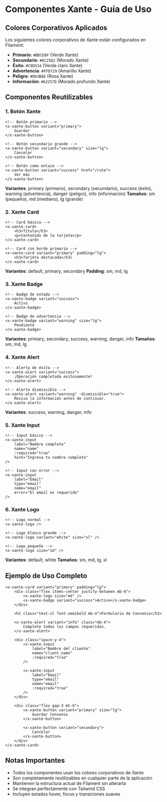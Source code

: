 # Componentes Xante - Guía de Uso

## Colores Corporativos Aplicados

Los siguientes colores corporativos de Xante están configurados en Filament:

- **Primario**: `#BDCE0F` (Verde Xante)
- **Secundario**: `#6C2582` (Morado Xante)  
- **Éxito**: `#C9D534` (Verde claro Xante)
- **Advertencia**: `#FFD729` (Amarillo Xante)
- **Peligro**: `#D63B8E` (Rosa Xante)
- **Información**: `#62257D` (Morado profundo Xante)

## Componentes Reutilizables

### 1. Botón Xante

```blade
<!-- Botón primario -->
<x-xante-button variant="primary">
    Guardar
</x-xante-button>

<!-- Botón secundario grande -->
<x-xante-button variant="secondary" size="lg">
    Cancelar
</x-xante-button>

<!-- Botón como enlace -->
<x-xante-button variant="success" href="/ruta">
    Ver más
</x-xante-button>
```

**Variantes**: primary (primario), secondary (secundario), success (éxito), warning (advertencia), danger (peligro), info (información)
**Tamaños**: sm (pequeño), md (mediano), lg (grande)

### 2. Xante Card

```blade
<!-- Card básica -->
<x-xante-card>
    <h3>Título</h3>
    <p>Contenido de la tarjeta</p>
</x-xante-card>

<!-- Card con borde primario -->
<x-xante-card variant="primary" padding="lg">
    <h3>Tarjeta destacada</h3>
</x-xante-card>
```

**Variantes**: default, primary, secondary
**Padding**: sm, md, lg

### 3. Xante Badge

```blade
<!-- Badge de estado -->
<x-xante-badge variant="success">
    Activo
</x-xante-badge>

<!-- Badge de advertencia -->
<x-xante-badge variant="warning" size="lg">
    Pendiente
</x-xante-badge>
```

**Variantes**: primary, secondary, success, warning, danger, info
**Tamaños**: sm, md, lg

### 4. Xante Alert

```blade
<!-- Alerta de éxito -->
<x-xante-alert variant="success">
    ¡Operación completada exitosamente!
</x-xante-alert>

<!-- Alerta dismissible -->
<x-xante-alert variant="warning" :dismissible="true">
    Revisa la información antes de continuar.
</x-xante-alert>
```

**Variantes**: success, warning, danger, info

### 5. Xante Input

```blade
<!-- Input básico -->
<x-xante-input 
    label="Nombre completo"
    name="name"
    :required="true"
    hint="Ingresa tu nombre completo"
/>

<!-- Input con error -->
<x-xante-input 
    label="Email"
    type="email"
    name="email"
    error="El email es requerido"
/>
```

### 6. Xante Logo

```blade
<!-- Logo normal -->
<x-xante-logo />

<!-- Logo blanco grande -->
<x-xante-logo variant="white" size="xl" />

<!-- Logo pequeño -->
<x-xante-logo size="sm" />
```

**Variantes**: default, white
**Tamaños**: sm, md, lg, xl

## Ejemplo de Uso Completo

```blade
<x-xante-card variant="primary" padding="lg">
    <div class="flex items-center justify-between mb-6">
        <x-xante-logo size="md" />
        <x-xante-badge variant="success">Activo</x-xante-badge>
    </div>
    
    <h2 class="text-xl font-semibold mb-4">Formulario de Convenio</h2>
    
    <x-xante-alert variant="info" class="mb-4">
        Complete todos los campos requeridos.
    </x-xante-alert>
    
    <div class="space-y-4">
        <x-xante-input 
            label="Nombre del cliente"
            name="client_name"
            :required="true"
        />
        
        <x-xante-input 
            label="Email"
            type="email"
            name="email"
            :required="true"
        />
    </div>
    
    <div class="flex gap-3 mt-6">
        <x-xante-button variant="primary" size="lg">
            Guardar Convenio
        </x-xante-button>
        
        <x-xante-button variant="secondary">
            Cancelar
        </x-xante-button>
    </div>
</x-xante-card>
```

## Notas Importantes

- Todos los componentes usan los colores corporativos de Xante
- Son completamente reutilizables en cualquier parte de la aplicación
- Mantienen la estructura actual de Filament sin alterarla
- Se integran perfectamente con Tailwind CSS
- Incluyen estados hover, focus y transiciones suaves
